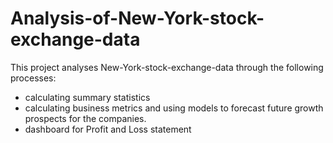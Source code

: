 # Analysis-of-New-York-stock-exchange-data
This project analyses New-York-stock-exchange-data through the following processes:
- calculating summary statistics
- calculating business metrics and using models to forecast future growth prospects for the companies.
- dashboard for Profit and Loss statement

